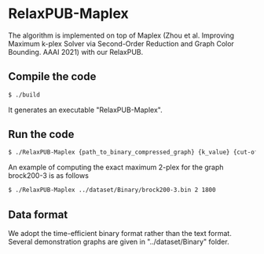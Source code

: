 # RelaxPUB-Maplex

The algorithm is implemented on top of Maplex (Zhou et al. Improving Maximum k-plex Solver via Second-Order Reduction and Graph Color Bounding. AAAI 2021) with our RelaxPUB.

## Compile the code

```sh
$ ./build
```
It generates an executable "RelaxPUB-Maplex".

## Run the code

```sh
$ ./RelaxPUB-Maplex {path_to_binary_compressed_graph} {k_value} {cut-off time}
```

An example of computing the exact maximum 2-plex for the graph brock200-3 is as follows
```sh
$ ./RelaxPUB-Maplex ../dataset/Binary/brock200-3.bin 2 1800
```

## Data format
We adopt the time-efficient binary format rather than the text format.  Several demonstration graphs are given in "../dataset/Binary" folder.
